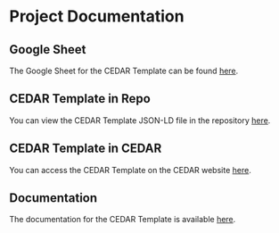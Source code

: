 # Project Documentation

## Google Sheet
The Google Sheet for the CEDAR Template can be found [here](https://docs.google.com/spreadsheets/d/1Kwe4PFodciXo-XDX2bHN8F-CRAmopguoI9YKFX6piaQ/edit#gid=118145754).

## CEDAR Template in Repo
You can view the CEDAR Template JSON-LD file in the repository [here](https://github.com/yancao77/cedar_template_pipeline/blob/refs/heads/main/RADxMetadataSpecification.json).

## CEDAR Template in CEDAR
You can access the CEDAR Template on the CEDAR website [here](https://cedar.metadatacenter.org/dashboard?folderId=https:%2F%2Frepo.metadatacenter.org%2Ffolders%2F5ac6dcb6-7a9b-4a75-a945-60ae43750953).

## Documentation
The documentation for the CEDAR Template is available [here](https://radx.github.io/radx-metadata-specification-docs/specification).
